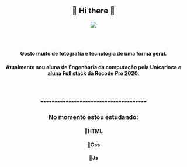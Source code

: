    <h2 align="center">🌼 Hi there 🌼</h2>
   <p align="center">
     <img src=https://user-images.githubusercontent.com/52868804/95339031-f6daac80-0889-11eb-9570-e078833b5f35.jpeg>
   </p>
  
  <h3 align="center"Me chamo Larissa! </h3> <br> 
  <h4 align="center"> Gosto muito de fotografia e tecnologia de uma forma geral. </h5>
  <h4 align="center"> Atualmente sou aluna de Engenharia da computação pela Unicarioca e aluna Full stack da Recode Pro 2020. </h4> <br>
 <h3 align="center">--------------------------------------<h3>
 <h3 align="center">  No momento estou estudando: </h3>
 <h4 align="center">  📌HTML </h4>
 <h4 align="center">  📌Css </h4>
 <h4 align="center">  📌Js </h4>
   
